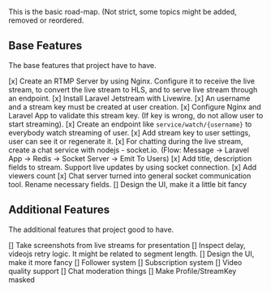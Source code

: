 This is the basic road-map. (Not strict, some topics might be added, removed or reordered.

## Base Features

The base features that project have to have.

[x] Create an RTMP Server by using Nginx. Configure it to receive the live stream, to convert the live stream to HLS, and to serve live stream through an endpoint.
[x] Install Laravel Jetstream with Livewire.
[x] An username and a stream key must be created at user creation.
[x] Configure Nginx and Laravel App to validate this stream key. (If key is wrong, do not allow user to start streaming).
[x] Create an endpoint like `service/watch/{username}` to everybody watch streaming of user. 
[x] Add stream key to user settings, user can see it or regenerate it.
[x] For chatting during the live stream, create a chat service with nodejs - socket.io. (Flow: Message -> Laravel App -> Redis -> Socket Server -> Emit To Users)
[x] Add title, description fields to stream. Support live updates by using socket connection.
[x] Add viewers count
[x] Chat server turned into general socket communication tool. Rename necessary fields.
[] Design the UI, make it a little bit fancy

## Additional Features

The additional features that project good to have.

[] Take screenshots from live streams for presentation
[] Inspect delay, videojs retry logic. It might be related to segment length.
[] Design the UI, make it more fancy
[] Follower system
[] Subscription system
[] Video quality support
[] Chat moderation things
[] Make Profile/StreamKey masked

